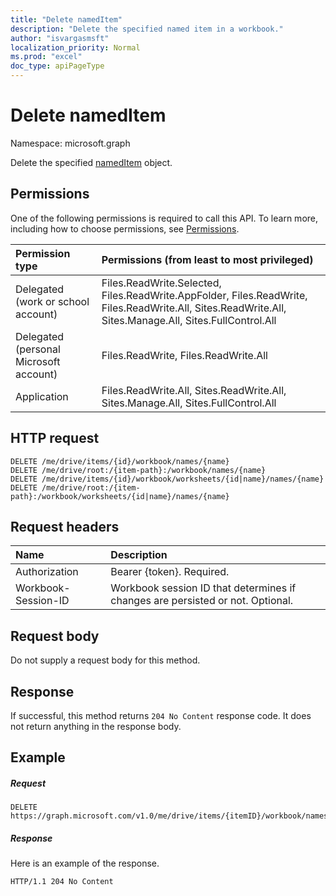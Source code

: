 ```yaml
---
title: "Delete namedItem"
description: "Delete the specified named item in a workbook."
author: "isvargasmsft"
localization_priority: Normal
ms.prod: "excel"
doc_type: apiPageType
---
```


# Delete namedItem

Namespace: microsoft.graph

Delete the specified [namedItem](../resources/nameditem.md) object.

## Permissions
One of the following permissions is required to call this API. To learn more, including how to choose permissions, see [Permissions](/graph/permissions-reference).

|Permission type      | Permissions (from least to most privileged)              |
|:--------------------|:---------------------------------------------------------|
|Delegated (work or school account) | Files.ReadWrite.Selected, Files.ReadWrite.AppFolder, Files.ReadWrite, Files.ReadWrite.All, Sites.ReadWrite.All, Sites.Manage.All, Sites.FullControl.All    |
|Delegated (personal Microsoft account) | Files.ReadWrite, Files.ReadWrite.All    |
|Application | Files.ReadWrite.All, Sites.ReadWrite.All, Sites.Manage.All, Sites.FullControl.All   |

## HTTP request
<!-- { "blockType": "ignored" } -->
```http
DELETE /me/drive/items/{id}/workbook/names/{name}
DELETE /me/drive/root:/{item-path}:/workbook/names/{name}
DELETE /me/drive/items/{id}/workbook/worksheets/{id|name}/names/{name}
DELETE /me/drive/root:/{item-path}:/workbook/worksheets/{id|name}/names/{name}
```

## Request headers
| Name       | Description|
|:---------------|:----------|
| Authorization  | Bearer {token}. Required. |
| Workbook-Session-ID  | Workbook session ID that determines if changes are persisted or not. Optional.|

## Request body
Do not supply a request body for this method.

## Response
If successful, this method returns `204 No Content` response code. It does not return anything in the response body.

## Example
##### Request
<!-- {
  "blockType": "request",
  "name": "delete_nameditem"
}-->
```http
DELETE https://graph.microsoft.com/v1.0/me/drive/items/{itemID}/workbook/names/{name}
```

##### Response
Here is an example of the response. 
<!-- {
  "blockType": "response",
  "isEmpty": true
} -->
```http
HTTP/1.1 204 No Content
```


